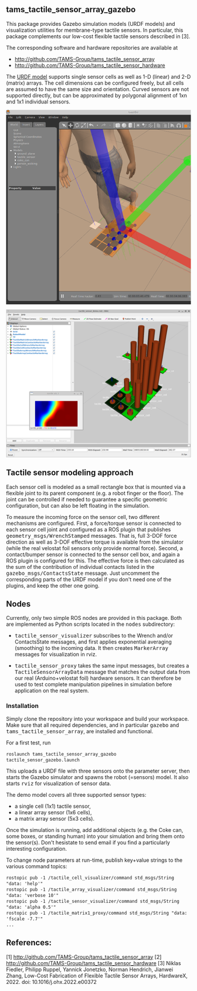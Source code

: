 ## tams_tactile_sensor_array_gazebo

This package provides Gazebo simulation models (URDF models) and
visualization utilities for membrane-type tactile sensors.
In particular, this package complements our low-cost flexible tactile
sensors described in [3].

The corresponding software and hardware repositories are available at

- http://github.com/TAMS-Group/tams_tactile_sensor_array
- http://github.com/TAMS-Group/tams_tactile_sensor_hardware

The <a href="urdf/tactile_sensor.xacro">URDF model</a> 
supports single sensor cells as well as 1-D (linear) and 2-D (matrix) arrays. 
The cell dimensions can be configured freely,
but all cells are assumed to have the same size and orientation.
Curved sensors are not supported directly, but can be approximated by
polygonal alignment of 1xn and 1x1 individual sensors.

<img src="doc/gazebo-person-standing-on-sensor.png" width="640" align="center"
     alt="Gazebo screenshot with a person standing on the simulated tactile sensors" />

<img src="doc/rviz-tactile-sensor-visualization.png" width="640" align="center"
     alt="rviz visualization and OpenCV tactile image of the tactile sensor data" />


## Tactile sensor modeling approach

Each sensor cell is modeled as a small rectangle box that is mounted
via a flexible joint to its parent component (e.g. a robot finger or 
the floor). The joint can be controlled if needed to guarantee a 
specific geometric configuration, but can also be left floating in
the simulation. 

To measure the incoming force on the sensor cell, two different mechanisms 
are configured.
First, a force/torque sensor is connected to each sensor cell joint and
configured as a ROS plugin that publishes <tt>geometry_msgs/WrenchStamped</tt>
messages. That is, full 3-DOF force direction as well as 3-DOF effective
torque is available from the simulator (while the real velostat foil sensors
only provide normal force).
Second, a contact/bumper sensor is connected to the sensor cell box,
and again a ROS plugin is configured for this. The effective force 
is then calculated as the sum of the contribution of individual contacts
listed in the <tt>gazebo_msgs/ContactsState</tt> message.
Just uncomment the corresponding parts of the URDF model if you don't
need one of the plugins, and keep the other one going.

## Nodes

Currently, only two simple ROS nodes are provided in this package.
Both are implemented as Python scripts located in the <tt>nodes</tt>
subdirectory:

- <tt>tactile_sensor_visualizer</tt> subscribes to the Wrench
  and/or ContactsState messages, and first applies exponential averaging 
  (smoothing) to the incoming data. It then creates 
  <tt>MarkerArray</tt> messages for visualization in rviz.

- <tt>tactile_sensor_proxy</tt> takes the same input messages,
  but creates a <tt>TactileSensorArrayData</tt> message that
  matches the output data from our real (Arduino+velostat foil)
  hardware sensors. It can therefore be used to test complete
  manipulation pipelines in simulation before application on the
  real system.


### Installation

Simply clone the repository into your workspace and build your workspace.
Make sure that all required dependencies, and in particular <tt>gazebo</tt> 
and <tt>tams_tactile_sensor_array</tt>, are installed and functional.

For a first test, run
```
roslaunch tams_tactile_sensor_array_gazebo tactile_sensor_gazebo.launch 
```
This uploads a URDF file with three sensors onto the parameter server,
then starts the Gazebo simulator and spawns the robot (=sensors) model.
It also starts <tt>rviz</tt> for visualization of sensor data.

The demo model covers all three supported sensor types:
- a single cell (1x1) tactile sensor,
- a linear array sensor (1x6 cells),
- a matrix array sensor (5x3 cells).

Once the simulation is running, add additional objects (e.g. the Coke can,
some boxes, or standing human) into your simulation and bring them onto
the sensor(s).  Don't hesistate to send email if you find a particularly 
interesting configuration.

To change node parameters at run-time, publish key+value strings to
the various command topics:

```
rostopic pub -1 /tactile_cell_visualizer/command std_msgs/String "data: 'help'" 
rostopic pub -1 /tactile_array_visualizer/command std_msgs/String "data: 'verbose 10'"
rostopic pub -1 /tactile_sensor_visualizer/command std_msgs/String "data: 'alpha 0.5'"
rostopic pub -1 /tactile_matrix1_proxy/command std_msgs/String "data: 'fscale -7.7'"
...
```

## References:


[1] http://github.com/TAMS-Group/tams_tactile_sensor_array
[2] http://github.com/TAMS-Group/tams_tactile_sensor_hardware
[3] Niklas Fiedler, Philipp Ruppel, Yannick Jonetzko, Norman Hendrich, Jianwei Zhang, 
     Low-Cost Fabrication of Flexible Tactile Sensor Arrays, HardwareX, 2022. 
     doi: 10.1016/j.ohx.2022.e00372

